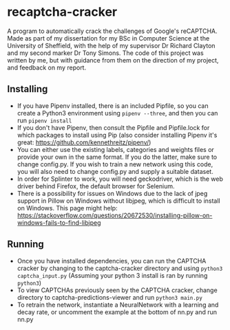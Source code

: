 # recaptcha-cracker
A program to automatically crack the challenges of Google's reCAPTCHA. Made as part of my dissertation for my BSc in Computer Science at the University of Sheffield, with the help of my supervisor Dr Richard Clayton and my second marker Dr Tony Simons. The code of this project was written by me, but with guidance from them on the direction of my project, and feedback on my report.

## Installing
- If you have Pipenv installed, there is an included Pipfile, so you can create a Python3 environment using ```pipenv --three```, and then you can run ```pipenv install```
- If you don't have Pipenv, then consult the Pipfile and Pipfile.lock for which packages to install using Pip (also consider installing Pipenv it's great: https://github.com/kennethreitz/pipenv/)
- You can either use the existing labels, categories and weights files or provide your own in the same format. If you do the latter, make sure to change config.py. If you wish to train a new network using this code, you will also need to change config.py and supply a suitable dataset.
- In order for Splinter to work, you will need geckodriver, which is the web driver behind Firefox, the default browser for Selenium. 
- There is a possibility for issues on Windows due to the lack of jpeg support in Pillow on Windows without libjpeg, which is difficult to install on Windows. This page might help: https://stackoverflow.com/questions/20672530/installing-pillow-on-windows-fails-to-find-libjpeg

## Running
- Once you have installed dependencies, you can run the CAPTCHA cracker by changing to the captcha-cracker directory and using ```python3 captcha_input.py``` (Assuming your python 3 install is ran by running ```python3```)
- To view CAPTCHAs previously seen by the CAPTCHA cracker, change directory to captcha-predictions-viewer and run ```python3 main.py``` 
- To retrain the network, instantiate a NeuralNetwork with a learning and decay rate, or uncomment the example at the bottom of nn.py and run nn.py
